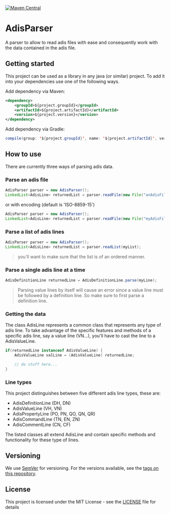 [![Maven Central](https://maven-badges.herokuapp.com/maven-central/${project.groupId}/${project.artifactId}/badge.svg)](https://maven-badges.herokuapp.com/maven-central/${project.groupId}/${project.artifactId})

# AdisParser

A parser to allow to read adis files with ease and consequently work with the data contained in the adis file.

## Getting started

This project can be used as a library in any java (or similar) project. To add it into your dependencies use one of the following ways.

Add dependency via Maven:
```xml
<dependency>
    <groupId>${project.groupId}</groupId>
    <artifactId>${project.artifactId}</artifactId>
    <version>${project.version}</version>
</dependency>
```

Add dependency via Gradle:
```java
compile(group: '${project.groupId}', name: '${project.artifactId}', version: '${project.version}')
```

## How to use

There are currently three ways of parsing adis data.

### Parse an adis file

```java
AdisParser parser = new AdisParser();
LinkedList<AdisLine> returnedList = parser.readFile(new File("anAdisFile.ads"));
```

or with encoding (default is 'ISO-8859-15')

```java
AdisParser parser = new AdisParser();
LinkedList<AdisLine> returnedList = parser.readFile(new File("myAdisFile.ads"), "UTF-8");
```

### Parse a list of adis lines

```java
AdisParser parser = new AdisParser();
LinkedList<AdisLine> returnedList = parser.readList(myList);
```

> you'll want to make sure that the list is of an ordered manner.

### Parse a single adis line at a time

```java
AdisDefinitionLine returnedLine = AdisDefinitionLine.parse(myLine);
```

> Parsing value lines by itself will cause an error since a value line must be followed by a definition line. So make sure to first parse a definition line.

### Getting the data

The class AdisLine represents a common class that represents any type of adis line. To take advantage of the specific features and methods of a specific adis line, say a value line (VN...), you'll have to cast the line to a AdisValueLine.

```java
if(returnedLine instanceof AdisValueLine) {
    AdisValueLine valLine = (AdisValueLine) returnedLine;

    // do stuff here...
}
```

### Line types

This project distinguishes between five different adis line types, these are:

* AdisDefinitionLine (DH, DN)
* AdisValueLine (VH, VN)
* AdisPropertyLine (PO, PN, QO, QN, QR)
* AdisCommandLine (TN, EN, ZN)
* AdisCommentLine (CN, CF)

The listed classes all extend AdisLine and contain specific methods and functionality for these type of lines.

## Versioning

We use [SemVer](http://semver.org/) for versioning. For the versions available, see the [tags on this repository](https://github.com/LKV-NRW/adisparser/tags).

## License

This project is licensed under the MIT License - see the [LICENSE](LICENSE) file for details
